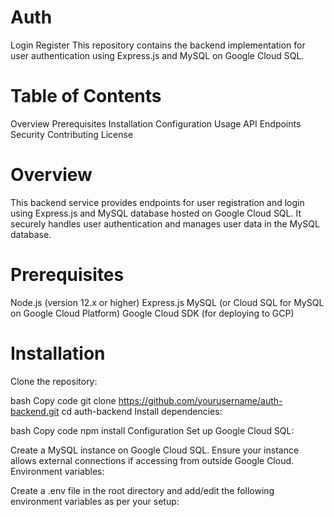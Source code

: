 # Auth
Login Register 
This repository contains the backend implementation for user authentication using Express.js and MySQL on Google Cloud SQL.

# Table of Contents
Overview
Prerequisites
Installation
Configuration
Usage
API Endpoints
Security
Contributing
License

# Overview
This backend service provides endpoints for user registration and login using Express.js and MySQL database hosted on Google Cloud SQL. It securely handles user authentication and manages user data in the MySQL database.
# Prerequisites
Node.js (version 12.x or higher)
Express.js
MySQL (or Cloud SQL for MySQL on Google Cloud Platform)
Google Cloud SDK (for deploying to GCP)
# Installation
Clone the repository:

bash
Copy code
git clone https://github.com/yourusername/auth-backend.git
cd auth-backend
Install dependencies:

bash
Copy code
npm install
Configuration
Set up Google Cloud SQL:

Create a MySQL instance on Google Cloud SQL.
Ensure your instance allows external connections if accessing from outside Google Cloud.
Environment variables:

Create a .env file in the root directory and add/edit the following environment variables as per your setup:
